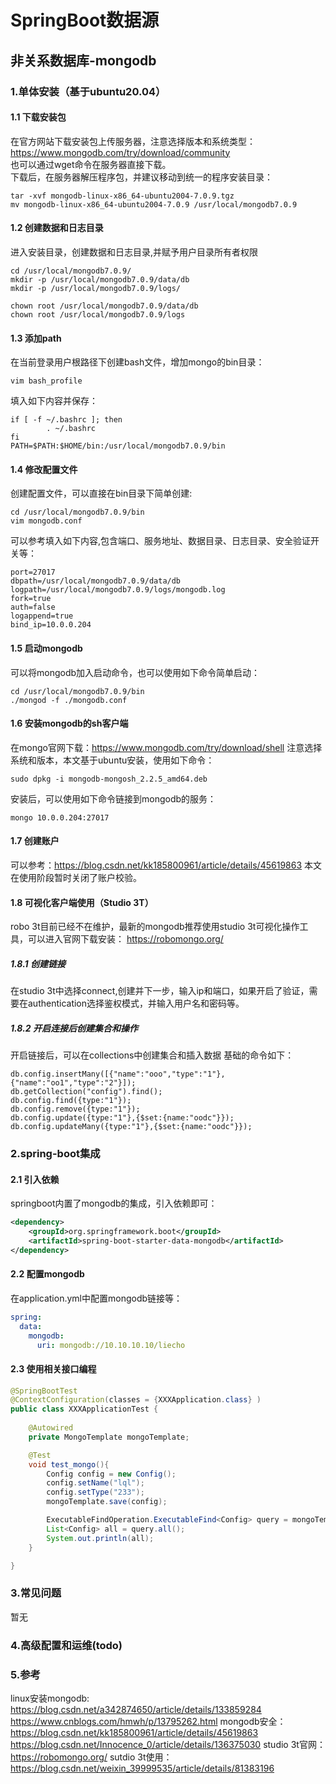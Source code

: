 # SpringBoot数据源
## 非关系数据库-mongodb
### 1.单体安装（基于ubuntu20.04）
#### 1.1 下载安装包
在官方网站下载安装包上传服务器，注意选择版本和系统类型：https://www.mongodb.com/try/download/community  
也可以通过wget命令在服务器直接下载。  
下载后，在服务器解压程序包，并建议移动到统一的程序安装目录：
```
tar -xvf mongodb-linux-x86_64-ubuntu2004-7.0.9.tgz
mv mongodb-linux-x86_64-ubuntu2004-7.0.9 /usr/local/mongodb7.0.9
```

#### 1.2 创建数据和日志目录
进入安装目录，创建数据和日志目录,并赋予用户目录所有者权限
```
cd /usr/local/mongodb7.0.9/
mkdir -p /usr/local/mongodb7.0.9/data/db
mkdir -p /usr/local/mongodb7.0.9/logs/

chown root /usr/local/mongodb7.0.9/data/db
chown root /usr/local/mongodb7.0.9/logs
```

#### 1.3 添加path
在当前登录用户根路径下创建bash文件，增加mongo的bin目录：
```
vim bash_profile
```
填入如下内容并保存：
```shell script
if [ -f ~/.bashrc ]; then
        . ~/.bashrc
fi
PATH=$PATH:$HOME/bin:/usr/local/mongodb7.0.9/bin
```

#### 1.4 修改配置文件
创建配置文件，可以直接在bin目录下简单创建:
```
cd /usr/local/mongodb7.0.9/bin
vim mongodb.conf
```
可以参考填入如下内容,包含端口、服务地址、数据目录、日志目录、安全验证开关等：
```
port=27017
dbpath=/usr/local/mongodb7.0.9/data/db
logpath=/usr/local/mongodb7.0.9/logs/mongodb.log
fork=true
auth=false
logappend=true
bind_ip=10.0.0.204
```

#### 1.5 启动mongodb
可以将mongodb加入启动命令，也可以使用如下命令简单启动：
```
cd /usr/local/mongodb7.0.9/bin
./mongod -f ./mongodb.conf
```

#### 1.6 安装mongodb的sh客户端
在mongo官网下载：https://www.mongodb.com/try/download/shell
注意选择系统和版本，本文基于ubuntu安装，使用如下命令：
```
sudo dpkg -i mongodb-mongosh_2.2.5_amd64.deb
```
安装后，可以使用如下命令链接到mongodb的服务：
```
mongo 10.0.0.204:27017
```

#### 1.7 创建账户
可以参考：https://blog.csdn.net/kk185800961/article/details/45619863
本文在使用阶段暂时关闭了账户校验。

#### 1.8 可视化客户端使用（Studio 3T）
robo 3t目前已经不在维护，最新的mongodb推荐使用studio 3t可视化操作工具，可以进入官网下载安装：
https://robomongo.org/
##### 1.8.1 创建链接
在studio 3t中选择connect,创建并下一步，输入ip和端口，如果开启了验证，需要在authentication选择鉴权模式，并输入用户名和密码等。  

##### 1.8.2 开启连接后创建集合和操作
开启链接后，可以在collections中创建集合和插入数据
基础的命令如下：
```
db.config.insertMany([{"name":"ooo","type":"1"},{"name":"oo1","type":"2"}]);
db.getCollection("config").find();
db.config.find({type:"1"});
db.config.remove({type:"1"});
db.config.update({type:"1"},{$set:{name:"oodc"}});
db.config.updateMany({type:"1"},{$set:{name:"oodc"}});
```

### 2.spring-boot集成
#### 2.1 引入依赖
springboot内置了mongodb的集成，引入依赖即可：
```xml
<dependency>
    <groupId>org.springframework.boot</groupId>
    <artifactId>spring-boot-starter-data-mongodb</artifactId>
</dependency>
```
#### 2.2 配置mongodb
在application.yml中配置mongodb链接等：
```yaml
spring:
  data:
    mongodb:
      uri: mongodb://10.10.10.10/liecho
```

#### 2.3 使用相关接口编程
```java
@SpringBootTest
@ContextConfiguration(classes = {XXXApplication.class} )
public class XXXApplicationTest {
    
    @Autowired
    private MongoTemplate mongoTemplate;

    @Test
    void test_mongo(){
        Config config = new Config();
        config.setName("lql");
        config.setType("233");
        mongoTemplate.save(config);

        ExecutableFindOperation.ExecutableFind<Config> query = mongoTemplate.query(Config.class);
        List<Config> all = query.all();
        System.out.println(all);
    }

}
```

### 3.常见问题
暂无

### 4.高级配置和运维(todo)


### 5.参考
linux安装mongodb: https://blog.csdn.net/a342874650/article/details/133859284
                 https://www.cnblogs.com/hmwh/p/13795262.html
mongodb安全： https://blog.csdn.net/kk185800961/article/details/45619863
             https://blog.csdn.net/Innocence_0/article/details/136375030
studio 3t官网：https://robomongo.org/
sutdio 3t使用：https://blog.csdn.net/weixin_39999535/article/details/81383196

